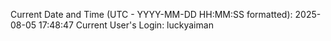 Current Date and Time (UTC - YYYY-MM-DD HH:MM:SS formatted): 2025-08-05 17:48:47
Current User's Login: luckyaiman
